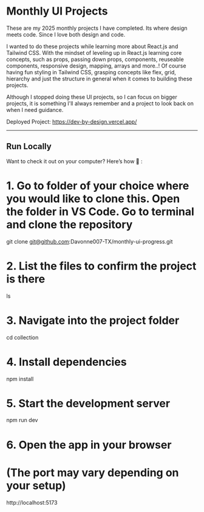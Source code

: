 # Monthly UI Projects

These are my 2025 monthly projects I have completed. Its where design meets code. Since I love both design and code.

I wanted to do these projects while learning more about React.js and Tailwind CSS. With the mindset of leveling up in React.js learning core concepts, such as props, passing down props, components, reuseable components, responsive design, mapping, arrays and more..! Of course having fun styling in Tailwind CSS, grasping concepts like flex, grid, hierarchy and just the structure in general when it comes to building these projects.

Although I stopped doing these UI projects, so I can focus on bigger projects, it is something I'll always remember and a project to look back on when I need guidance.

Deployed Project: https://dev-by-design.vercel.app/

---

## Run Locally

Want to check it out on your computer? Here’s how 🚀 :

# 1. Go to folder of your choice where you would like to clone this. Open the folder in VS Code. Go to terminal and clone the repository

git clone git@github.com:Davonne007-TX/monthly-ui-progress.git

# 2. List the files to confirm the project is there

ls

# 3. Navigate into the project folder

cd collection

# 4. Install dependencies

npm install

# 5. Start the development server

npm run dev

# 6. Open the app in your browser

# (The port may vary depending on your setup)

http://localhost:5173
